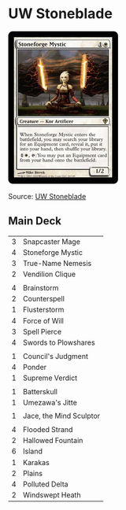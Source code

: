 # UW Stoneblade #

![Stoneforge Mystic](../../images/Stoneforge%20Mystic.jpg)

Source: [UW Stoneblade](https://www.mtggoldfish.com/deck/2116920#paper)

## Main Deck ##
|   |   |
|---|-----
| 3 | Snapcaster Mage
| 4 | Stoneforge Mystic
| 3 | True-Name Nemesis
| 2 | Vendilion Clique
|   |   |
| 4 | Brainstorm
| 2 | Counterspell
| 1 | Flusterstorm
| 4 | Force of Will
| 3 | Spell Pierce
| 4 | Swords to Plowshares
|   |   |
| 1 | Council's Judgment
| 4 | Ponder
| 1 | Supreme Verdict
|   |   |
| 1 | Batterskull
| 1 | Umezawa's Jitte
|   |   |
| 1 | Jace, the Mind Sculptor
|   |   |
| 4 | Flooded Strand
| 2 | Hallowed Fountain
| 6 | Island
| 1 | Karakas
| 2 | Plains
| 4 | Polluted Delta
| 2 | Windswept Heath
